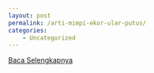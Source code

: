 ```yaml
---
layout: post
permalink: /arti-mimpi-ekor-ular-putus/
categories:
    - Uncategorized
---
```


[Baca Selengkapnya](/07)